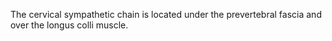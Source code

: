The cervical sympathetic chain is located under the prevertebral fascia and over the longus colli muscle.